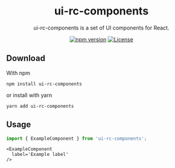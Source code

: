 <h1 align='center'>
 ui-rc-components
</h1>

<p align='center'>
ui-rc-components is a set of UI components for React.
</p>

<div align='center'>

[![npm version](https://img.shields.io/npm/v/ui-rc-components?color=blue)](https://www.npmjs.com/package/ui-rc-components)
[![License](https://img.shields.io/npm/l/ui-rc-components)](./LICENSE)

</div>

## Download 

With npm
```
npm install ui-rc-components
```

or install with yarn
```
yarn add ui-rc-components
```

## Usage

```ts
import { ExampleComponent } from 'ui-rc-components';
```

```tsx
<ExampleComponent 
  label='Example label'
/>
```